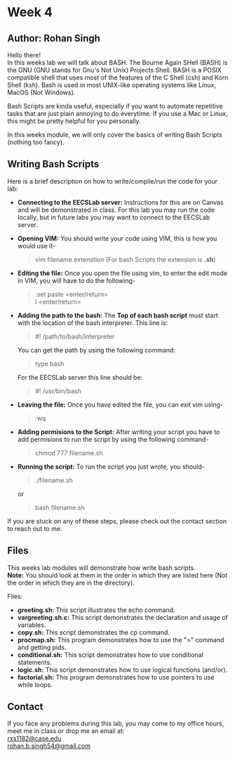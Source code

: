 # Week 4 
## Author: Rohan Singh  

Hello there!  
In this weeks lab we will talk about BASH. The Bourne Again SHell (BASH) is the GNU (GNU stands for Gnu's Not Unix) Projects Shell. BASH is a POSIX compatible shell that uses most of the features of the C Shell (csh) and Korn Shell (ksh). Bash is used in most UNIX-like operating systems like Linux, MacOS (Not Windows).  

Bash Scripts are kinda useful, especially if you want to automate repetitive tasks that are just plain annoying to do everytime. If you use a Mac or Linux, this might be pretty helpful for you personally.  

In this weeks module, we will only cover the basics of writing Bash Scripts (nothing too fancy). 


## Writing Bash Scripts
Here is a brief description on how to write/compile/run the code for your lab: 
  - **Connecting to the EECSLab server:** Instructions for this are on Canvas and will be demonstrated in class. For this lab you may run the code locally, but in future labs you may want to connect to the EECSLab server.    
  - **Opening VIM:** You should write your code using VIM, this is how you would use it-
    > vim filename.extenstion (For bash Scripts the extension is **.sh**)   
  - **Editing the file:** Once you open the file using vim, to enter the edit mode in VIM, you will have to do the following-  
    > :set paste <enter/return>  
    > i <enter/return>    
  - **Adding the path to the bash:** The **Top of each bash script** must start with the location of the bash interpreter. This line is:  
    > #! /path/to/bash/interpreter  

    You can get the path by using the following command:  
    > type bash  

    For the EECSLab server this line should be:  
    > #! /usr/bin/bash  
  - **Leaving the file:** Once you have edited the file, you can exit vim using-  
    > <esc>  
    > :wq  
  - **Adding permisions to the Script:** After writing your script you have to add permisions to run the script by using the following command-    
    > chmod 777 filename.sh    
  - **Running the script:** To run the script you just wrote, you should-  
    > ./filename.sh  

    or 
    > bash filename.sh    

If you are stuck on any of these steps, please check out the contact section to reach out to me.  

## Files
This weeks lab modules will demonstrate how write bash scripts.  
**Note:** You should look at them in the order in which they are listed here (Not the order in which they are in the directory).  

Files:
  - **greeting.sh**: This script illustrates the echo command.  
  - **vargreeting.sh.c:** This script demonstrates the declaration and usage of variables.  
  - **copy.sh:** This script demonstrates the cp command.  
  - **procmap.sh:** This program demonstrates how to use the ">" command and getting pids.    
  - **conditional.sh:** This script demonstrates how to use conditional statements.  
  - **logic.sh:** This script demonstrates how to use logical functions (and/or).  
  - **factorial.sh:** This program demonstrates how to use pointers to use while loops.  



## Contact
If you face any problems during this lab, you may come to my office hours, meet me in class or drop me an email at:  
rxs1182@case.edu  
rohan.b.singh54@gmail.com
